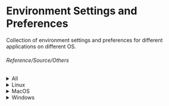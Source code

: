 # Environment Settings and Preferences

Collection of environment settings and preferences for different applications on different OS.

###### Reference/Source/Others
<details><summary>All</summary>

<details><summary>VIM Dictionary</summary>    
   
[Reference to dictionary set up](https://www.vivaolinux.com.br/artigo/Corretor-Ortografico-no-Vim-Guia-definitivo)
</details>   

<details><summary> Git configurations </summary>    
         
 [Git global config](https://gist.github.com/Ngofilho/a48a1f5828c707824b0f2e804b79b730.js)    
 [Git hook to prepare commit message](https://gist.github.com/Ngofilho/342d50241f3a02182941e0252da1ea89.js)         
</details>
   
   <details><summary>Vim Cheat Sheet</summary>   
      
   [![](https://github.com/Ngofilho/dotfiles/blob/assets/Vim_Cheat_Sheet.png)]()   
   [![](https://github.com/Ngofilho/dotfiles/blob/assets/kisspng-cheat-sheet-vim-paper-cheating-5ba3e6147cb1a4.2840358315374679245108.png)]()   
   [![](https://github.com/Ngofilho/dotfiles/blob/assets/vi-teclado.png)]()         
   [![](https://github.com/Ngofilho/dotfiles/blob/assets/vim_cheatsheet.png)]()   
   [![](https://github.com/Ngofilho/dotfiles/blob/assets/VIM.png)]()         
      
   </details>
</details>

<details><summary>Linux</summary>   

   <details><summary>Tmux</summary>        

   [![](https://github.com/Ngofilho/dotfiles/blob/assets/TMUX/tmux.png)]()
   </details>
   </details>
<details><summary>MacOS</summary></details>
<details><summary>Windows</summary>
   
   
   <details><summary>Windows Terminal</summary>        
Place these files into user's document folder      
      
[Powershell Profile](https://github.com/Ngofilho/dotfiles/blob/assets/WindowsTerminal/Microsoft.PowerShell_profile.ps1)       
[Customization](https://github.com/Ngofilho/dotfiles/blob/assets/WindowsTerminal/nilo.omp.json)        
###### Reference(s)/Source(s)/Credit(s)/Other(s)  
[Video Reference](https://www.youtube.com/watch?v=5-aK2_WwrmM&t=121s)  
[Takuya's dotfiles](https://github.com/craftzdog/dotfiles-public)      
      
   </details>
   <details><summary>Vim</summary>        
      
1. Install any plugin manager      
2. Create folder named *.vim* inside user's $HOME dir      
3. Create folder named *.vim* autoload      
4. Create folder named *.vim* bundle          
5. Clone NERDTree to *.vim\budle* folder          
6. Create a file name *.vimrc* at user's $HOME dir    
7. Setup NERDTree plugin initialization to *.vimrc* file      
      
   </details>      
   <details><summary>Cmder</summary>        
[Reference to Cmder setting path error](https://github.com/cmderdev/cmder/issues/121#issuecomment-565360486)
* Cmder prompt customization
   1. [Article explaining Cmder customization](https://amreldib.com/blog/CustomizeWindowsCmderPrompt/)
   2. [AmrEldib Repo - Cmder,powerline, prompt](https://github.com/AmrEldib/cmder-powerline-prompt)    
   </details>
   </details>
